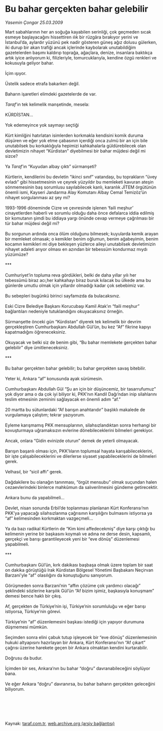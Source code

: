 # Bu bahar gerçekten bahar gelebilir

*Yasemin Çongar 25.03.2009*

<div class="taraf_structure_2col_1zq">
<div class="margen_n">



 <p>Mart sabahlarının her an soğuğa kayabilen serinliği, çok geçmeden sıcak esmeye başlayacağını hissettiren ılık bir rüzgâra bırakıyor yerini ve İstanbul’da, aylardır yüzünü pek nadir gösteren güneş ağız dolusu gülerken, iki durup bir akan trafiği ancak içlerinde kaybolarak unutabildiğim gazetelerden başımı kaldırıp toprağa, ağaçlara, denize, insanlara baktıkça artık iyice anlıyorum ki, filizleriyle, tomurcuklarıyla, kendine özgü renkleri ve kokusuyla geliyor bahar. <br/><br/>İçim ışıyor. <br/><br/>Üstelik sadece etrafa bakarken değil. <br/><br/>Baharın işaretleri elimdeki gazetelerde de var. <i><br/><br/>Taraf’</i>ın tek kelimelik manşetinde, mesela: <br/><br/>KÜRDİSTAN... <br/><br/>Yok edemeyince yok saymayı seçtiği <br/><br/>Kürt kimliğini hatırlatan isimlerden korkmakla kendisini komik duruma düşüren ve eğer yok etme çabasının içerdiği onca zulmü bir an için bile unutabilsek bu korkaklığıyla hepimizi kahkahalarla güldürebilecek olan devletimizin nihayet “Kürdistan” diyebilmesi bir bahar müjdesi değil mi sizce? <br/><br/>Ya <i>Taraf’</i>ın “Kuyudan albay çıktı” sürmanşeti? <br/><br/>Kürtlerin, kendilerini bu devletin “ikinci sınıf” vatandaşı, bu toprakların “üvey evladı” gibi hissetmesinin ve çeyrek yüzyıldır bu memleketi kavuran ateşin sönmemesinin baş sorumlusu sayılabilecek kanlı, karanlık JİTEM örgütünün önemli ismi, Kayseri Jandarma Alay Komutanı Albay Cemal Temizöz’ün nihayet sorgulanması az şey mi? <br/><br/>1993-1996 döneminde Cizre ve çevresinde işlenen ‘faili meşhur’ cinayetlerden haberli ve sorumlu olduğu daha önce defalarca iddia edilmiş bir komutanın şimdi bu iddiaya yargı önünde cevap vermeye çağrılması bir tür bahar müjdesi değil mi? <br/><br/>Bu sorgunun ardında onca ölüm olduğunu bilmesek; kuyularda kemik arayan bir memleket olmasak; o kemikler benim oğlumun, benim ağabeyimin, benim kocamın kemikleri mi diye bekleşen yüzlerce aileyi unutabilsek devletimizin nihayet adaleti arıyor olması en azından bir tebessüm kondurmaz mıydı yüzümüze? <br/><br/>*** <br/><br/>Cumhuriyet’in topluma reva gördükleri, belki de daha yıllar yılı her tebessümü biraz acı,her kahkahayı biraz buruk kılacak bu ülkede ama bu günlerde umutlu olmak için yıllardır olmadığı kadar çok sebebimiz var. <br/><br/>Bu sebepleri bugünkü birinci sayfamızda da bulacaksınız. <br/><br/>Eski Cizre Belediye Başkanı Korucubaşı Kamil Atak’ın “faili meşhur” bağlantıları nedeniyle tutuklandığını okuyacaksınız örneğin. <br/><br/>Sürmanşette önceki gün “Kürdistan” diyerek tek kelimelik bir devrim gerçekleştiren Cumhurbaşkanı Abdullah Gül’ün, bu kez “Af” fikrine kapıyı kapatmadığını öğreneceksiniz. <br/><br/>Okuyacak ve belki siz de benim gibi, “Bu bahar memlekete gerçekten bahar gelebilir” diye ümitleneceksiniz. <br/><br/>*** <br/><br/>Bu bahar gerçekten bahar gelebilir; bu bahar gerçekten savaş bitebilir. <br/><br/>Yeter ki, Ankara “af” konusunda ayak sürümesin. <br/><br/>Cumhurbaşkanı Abdullah Gül “Şu an için bir düşüncemiz, bir tasarrufumuz” yok diyor ama o da çok iyi biliyor ki, PKK’nın Kandil Dağı’ndan inip silahlarını teslim etmesinin zeminini sağlayacak en önemli adım “af.” <br/><br/>20 martta bu sütunlardaki “Af barışın anahtarıdır” başlıklı makalede de vurgulamaya çalıştım; tekrar yazıyorum. <br/><br/>Eyleme karışmamış PKK mensuplarının, silahsızlandıktan sonra herhangi bir kovuşturmaya uğramaksızın evlerine dönebileceklerini bilmeleri gerekiyor. <br/><br/>Ancak, onlara “Gidin evinizde oturun” demek de yeterli olmayacak. <br/><br/>Barışın başarılı olması için, PKK’lıların toplumsal hayata karışabileceklerini, bir işte çalışabileceklerini ve dilerlerse siyaset yapabileceklerini de bilmeleri gerek. <br/><br/>Velhasıl, bir “sicil affı” gerek. <br/><br/>Dağdakilere bu olanağın tanınması, “örgüt mensubu” olmak suçundan halen cezaevlerindeki binlerce mahkûmun da salıverilmesini gündeme getirecektir. <br/><br/>Ankara bunu da yapabilmeli... <br/><br/>Devlet, nisan sonunda Erbil’de toplanması planlanan Kürt Konferansı’nın PKK’ya yapacağı silahsızlanma çağrısının karşılığını bulmasını istiyorsa ya “af” kelimesinden korkmaktan vazgeçmeli... <br/><br/>Ya da bazı radikal Kürtlerin de “Kim kimi affedecekmiş” diye karşı çıktığı bu kelimenin yerine bir başkasını koymalı ve adına ne derse desin, kapsamlı, gerçekçi ve barışı garantileyecek yeni bir “eve dönüş” düzenlemesi yapabilmeli. <br/><br/>*** <br/><br/>Cumhurbaşkanı Gül’ün, kırk dakikası başbaşa olmak üzere toplam bir saat on dakika görüştüğü Irak Kürdistan Bölgesel Yönetimi Başbakanı Neçirvan Barzani’yle “af” olasılığını da konuştuğunu sanıyorum. <br/><br/>Görüşmeden sonra Barzani’nin “affın çözüme çok yardımcı olacağı” şeklindeki sözlerine karşılık Gül’ün “Af bizim işimiz, başkasıyla konuşmam” demesi bence haklı bir çıkış. <br/><br/>Af, gerçekten de Türkiye’nin işi, Türkiye’nin sorumluluğu ve eğer barışı istiyorsa, Türkiye’nin görevi. <br/><br/>Türkiye’nin “af” düzenlemesini başkası istediği için yapıyor durumuna düşmemesi mümkün. <br/><br/>Seçimden sonra elini çabuk tutup işleyecek bir “eve dönüş” düzenlemesinin hukuki altyapısını hazırlayan bir Ankara, Kürt Konferansı’nın “Af çıkart” çağrısı üzerine harekete geçen bir Ankara olmaktan kendini kurtarabilir. <br/><br/>Doğrusu da budur. <br/><br/>İçimden bir ses, Ankara’nın bu bahar “doğru” davranabileceğini söylüyor bana.<br/><br/>Ve eğer Ankara “doğru” davranırsa, bu bahar baharın gerçekten geleceğini biliyorum.</p>
<br/>
<br/>
<br/>



<br/>


<div id="taraf_not">
</div>

</div>


</div>

Kaynak: [taraf.com.tr](http://www.taraf.com.tr:80/makale/4667.htm), [web.archive.org (arşiv bağlantısı)](http://web.archive.org/web/20090605181835/http://www.taraf.com.tr:80/makale/4667.htm)
